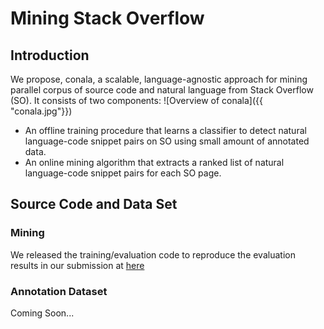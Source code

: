 # Mining Stack Overflow

## Introduction

We propose, conala, a scalable, language-agnostic approach for mining parallel corpus of source code and natural language from Stack Overflow (SO). It consists of two components:
![Overview of conala]({{ "conala.jpg"}})
* An offline training procedure that learns a classifier to detect natural language-code snippet pairs on SO using small amount of annotated data.
* An online mining algorithm that extracts a ranked list of natural language-code snippet pairs for each SO page.

## Source Code and Data Set

### Mining 

We released the training/evaluation code to reproduce the evaluation results in our submission at [here](http://https://github.com/conala-anonymous/sominer)

### Annotation Dataset

Coming Soon...
